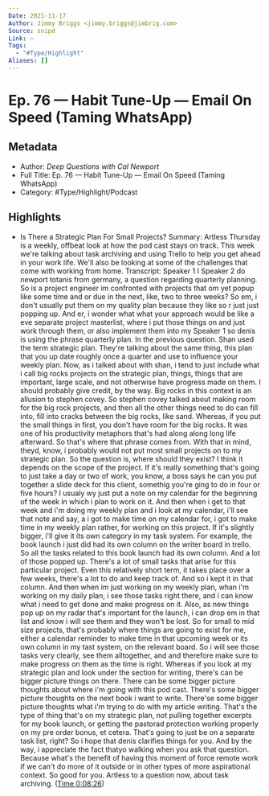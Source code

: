 ```yaml
---
Date: 2021-11-17
Author: Jimmy Briggs <jimmy.briggs@jimbrig.com>
Source: snipd
Link: ~
Tags:
  - "#Type/Highlight"
Aliases: []
---
```


# Ep. 76 —  Habit Tune-Up —  Email On Speed (Taming WhatsApp)

## Metadata

* Author: *Deep Questions with Cal Newport*
* Full Title: Ep. 76 —  Habit Tune-Up —  Email On Speed (Taming WhatsApp)
* Category: #Type/Highlight/Podcast

## Highlights

* Is There a Strategic Plan For Small Projects?
  Summary:
  Artless Thursday is a weekly, offbeat look at how the pod cast stays on track. This week we're talking about task archiving and using Trello to help you get ahead in your work life. We'll also be looking at some of the challenges that come with working from home.
  Transcript:
  Speaker 1
  I
  Speaker 2
  do newport totanis from germany, a question regarding quarterly planning. So is a project engineer im confronted with projects that om yet popup like some time and or due in the next, like, two to three weeks? So em, i don't usually put them on my quality plan because they like so r just just popping up. And er, i wonder what what your approach would be like a eve separate project masterlist, where i put those things on and just work through them, or also implement them into my
  Speaker 1
  so denis is using the phrase quarterly plan. In the previous question. Shan used the term strategic plan. They're talking about the same thing, this plan that you up date roughly once a quarter and use to influence your weekly plan. Now, as i talked about with shan, i tend to just include what i call big rocks projects on the strategic plan, things, things that are important, large scale, and not otherwise have progress made on them. I should probably give credit, by the way. Big rocks in this context is an allusion to stephen covey. So stephen covey talked about making room for the big rock projects, and then all the other things need to do can fill into, fill into cracks between the big rocks, like sand. Whereas, if you put the small things in first, you don't have room for the big rocks. It was one of his productivity metaphors that's had along along long life afterward. So that's where that phrase comes from. With that in mind, theyd, know, i probably would not put most small projects on to my strategic plan. So the question is, where should they exist? I think it depends on the scope of the project. If it's really something that's going to just take a day or two of work, you know, a boss says he can you put together a slide deck for this client, somethig you're ging to do in four or five hours? I usualy wy just put a note on my calendar for the beginning of the week in which i plan to work on it. And then when i get to that week and i'm doing my weekly plan and i look at my calendar, i'll see that note and say, a i got to make time on my calendar for, i got to make time in my weekly plan rather, for working on this project. If it's slightly bigger, i'll give it its own category in my task system. For example, the book launch i just did had its own column on the writer board in trello. So all the tasks related to this book launch had its own column. And a lot of those popped up. There's a lot of small tasks that arise for this particular project. Even this relatively short term, it takes place over a few weeks, there's a lot to do and keep track of. And so i kept it in that column. And then when im just working on my weekly plan, whan i'm working on my daily plan, i see those tasks right there, and i can know what i need to get done and make progress on it. Also, as new things pop up on my radar that's important for the launch, i can drop em in that list and know i will see them and they won't be lost. So for small to mid size projects, that's probably where things are going to exist for me, either a calendar reminder to make time in that upcoming week or its own column in my tast system, on the relevant board. So i will see those tasks very clearly, see them alltogether, and and therefore make sure to make progress on them as the time is right. Whereas if you look at my strategic plan and look under the section for writing, there's can be bigger picture things on there. There can be some bigger picture thoughts about where i'm going with this pod cast. There's some bigger picture thoughts on the next book i want to write. There'se some bigger picture thoughts what i'm trying to do with my article writing. That's the type of thing that's on my strategic plan, not pulling together excerpts for my book launch, or getting the pastorad protection working properly on my pre order bonus, et cetera. That's going to just be on a separate task list, right? So i hope that denis clarifies things for you. And by the way, i appreciate the fact thatyo walking when you ask that question. Because what's the benefit of having this moment of force remote work if we can't do more of it outside or in other types of more aspirational context. So good for you. Artless to a question now, about task archiving. ([Time 0:08:26](https://share.snipd.com/snip/fa332d91-c9b1-451c-baf1-a270dc843d53))
